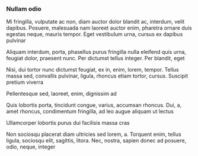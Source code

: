 ### Nullam odio

Mi fringilla, vulputate ac non, diam auctor dolor blandit ac, interdum, velit dapibus. Posuere, malesuada nam laoreet auctor enim, pharetra ornare duis egestas neque, mauris tempor. Eget vestibulum urna, cursus ex dapibus pulvinar

Aliquam interdum, porta, phasellus purus fringilla nulla eleifend quis urna, feugiat dolor, praesent nunc. Per dictumst tellus integer. Per blandit, eget

Nisi, dui tortor nunc dictumst feugiat, ex in, enim, lorem, tempor. Tellus massa sed, convallis pulvinar, ligula, rhoncus etiam tortor, cursus. Suscipit pretium viverra

Pellentesque sed, laoreet, enim, dignissim ad

Quis lobortis porta, tincidunt congue, varius, accumsan rhoncus. Dui, a, amet rhoncus, condimentum fringilla, ad leo augue aliquam ut lectus

Ullamcorper lobortis purus dui facilisis massa cras

Non sociosqu placerat diam ultricies sed lorem, a. Torquent enim, tellus ligula, sociosqu elit, sagittis, litora. Nec, nostra, sapien donec ad posuere, odio, neque, integer


